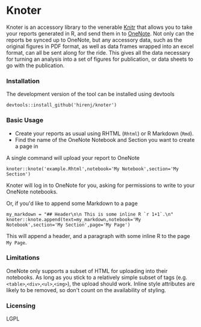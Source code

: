 # Knoter

Knoter is an accessory library to the venerable [Knitr](https://github.com/yihui/knitr) that allows you to take your reports generated in R, and send them in to [OneNote](http://www.onenote.com/). Not only can the reports be synced up to OneNote, but any accessory data, such as the original figures in PDF format, as well as data frames wrapped into an excel format, can all be sent along for the ride. This gives all the data necessary for turning an analysis into a set of figures for publication, or data sheets to go with the publication.

### Installation

The development version of the tool can be installed using devtools

    devtools::install_github('hirenj/knoter')
    
### Basic Usage

  - Create your reports as usual using RHTML (`Rhtml`) or R Markdown (`Rmd`).
  - Find the name of the OneNote Notebook and Section you want to create a page in

A single command will upload your report to OneNote

    knoter::knote('example.Rhtml',notebook='My Notebook',section='My Section')

Knoter will log in to OneNote for you, asking for permissions to write to your OneNote notebooks.

Or, if you'd like to append some Markdown to a page

    my_markdown = "## Header\n\n This is some inline R `r 1+1`.\n"
    knoter::knote.append(text=my_markdown,notebook='My Notebook',section='My Section',page='My Page')

This will append a header, and a paragraph with some inline R to the page `My Page`.

### Limitations

OneNote only supports a subset of HTML for uploading into their notebooks. As long as you stick to a relatively simple subset of tags (e.g. `<table>`,`<div>`,`<ul>`,`<img>`), the upload should work. Inline style attributes are likely to be removed, so don't count on the availability of styling.

### Licensing

LGPL